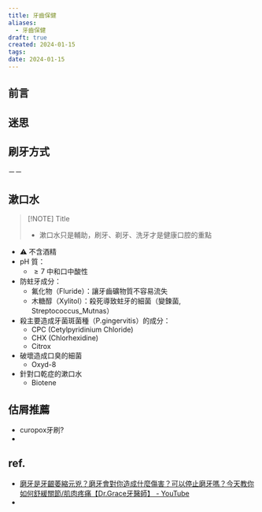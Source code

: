 ```yaml
---
title: 牙齒保健
aliases:
  - 牙齒保健
draft: true
created: 2024-01-15
tags:
date: 2024-01-15
---
```

## 前言
## 迷思
## 刷牙方式
ㄧㄧ
## 漱口水

> [!NOTE] Title
> - 漱口水只是輔助，刷牙、剃牙、洗牙才是健康口腔的重點

- ⚠️ 不含酒精
- pH 質：
	- $\geq 7$ 中和口中酸性
- 防蛀牙成分：
	- 氟化物（Fluride）：讓牙齒礦物質不容易流失
	- 木糖醇（Xylitol）：殺死導致蛀牙的細菌（變鍊菌, Streptococcus_Mutnas）
- 殺主要造成牙菌斑菌種（P.gingervitis）的成分：
	- CPC (Cetylpyridinium Chloride)
	- CHX (Chlorhexidine)
	- Citrox
- 破壞造成口臭的細菌
	- Oxyd-8
- 針對口乾症的漱口水
	- Biotene

## 估屑推薦
- curopox牙刷?
- 
## 
## ref.
- [磨牙是牙齦萎縮元兇？磨牙會對你造成什麼傷害？可以停止磨牙嗎？今天教你如何舒緩關節/肌肉疼痛【Dr.Grace牙醫師】 - YouTube](https://youtu.be/UkbwcsKmxoU)
- 